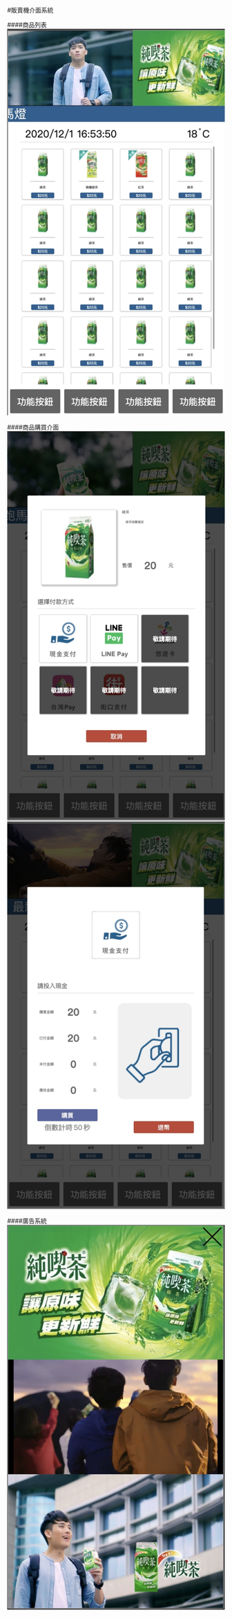 #販賣機介面系統

####商品列表
![GITHUB](./images/md/md1.jpg)

####商品購買介面 
![GITHUB](./images/md/md2.jpg)
![GITHUB](./images/md/md3.jpg)

####廣告系統
![GITHUB](./images/md/md4.jpg)